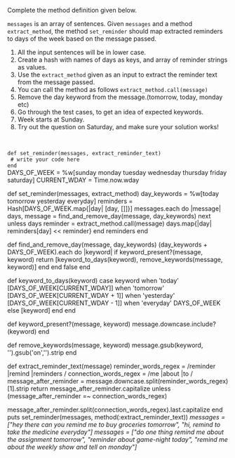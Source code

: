 Complete the method definition given below.

`messages` is an array of sentences. Given `messages` and a method `extract_method`, the method `set_reminder` should map extracted reminders to days of the week based on the message passed.

1. All the input sentences will be in lower case.
2. Create a hash with names of days as keys, and array of reminder strings as values.
3. Use the `extract_method` given as an input to extract the reminder text from the message passed.
4. You can call the method as follows `extract_method.call(message)`
5. Remove the day keyword from the message.(tomorrow, today, monday etc)
6. Go through the test cases, to get an idea of expected keywords.
7. Week starts at Sunday.
8. Try out the question on Saturday, and make sure your solution works!

<br/>
<Editor lang="ruby" type="exercise" testMode="multipleInput">
<code>
def set_reminder(messages, extract_reminder_text)
 # write your code here
end
</code>

<solution>
DAYS_OF_WEEK = %w[sunday monday tuesday wednesday thursday friday saturday]
CURRENT_WDAY = Time.now.wday

def set_reminder(messages, extract_method)
  day_keywords = %w[today tomorrow yesterday everyday]
  reminders = Hash[DAYS_OF_WEEK.map{|day| [day, []]}]
  messages.each do |message|
    days, message = find_and_remove_day(message, day_keywords)
    next unless days
    reminder = extract_method.call(message)
    days.map{|day| reminders[day] << reminder}
  end
  reminders
end

def find_and_remove_day(message, day_keywords)
  (day_keywords + DAYS_OF_WEEK).each do |keyword|
    if keyword_present?(message, keyword)
      return [keyword_to_days(keyword), remove_keywords(message, keyword)]
    end
  end
  false
end

def keyword_to_days(keyword)
  case keyword
  when 'today'
    [DAYS_OF_WEEK[CURRENT_WDAY]]
  when 'tomorrow'
    [DAYS_OF_WEEK[CURRENT_WDAY + 1]]
  when 'yesterday'
    [DAYS_OF_WEEK[CURRENT_WDAY - 1]]
  when 'everyday'
    DAYS_OF_WEEK
  else
    [keyword]
  end
end

def keyword_present?(message, keyword)
  message.downcase.include?(keyword)
end

def remove_keywords(message, keyword)
  message.gsub(keyword, '').gsub('on','').strip
end
</solution>

<testcases>
<caller>
def extract_reminder_text(message)
  reminder_words_regex = /reminder |remind |reminders /
  connection_words_regex = /me |about |to /
  message_after_reminder = message.downcase.split(reminder_words_regex)[1].strip
  return message_after_reminder.capitalize unless (message_after_reminder =~ connection_words_regex)

  message_after_reminder.split(connection_words_regex).last.capitalize
end
puts set_reminder(messages, method(:extract_reminder_text))
</caller>
<testcase>
<i>
messages = ["hey there can you remind me to buy groceries tomorrow", "hi, remind to take the medicine everyday"]
</i>
</testcase>
<testcase>
<i>
messages = ["do one thing remind me about the assignment tomorrow", "reminder about game-night today", "remind me about the weekly show and tell on monday"]
</i>
</testcase>
</testcases>
</Editor>